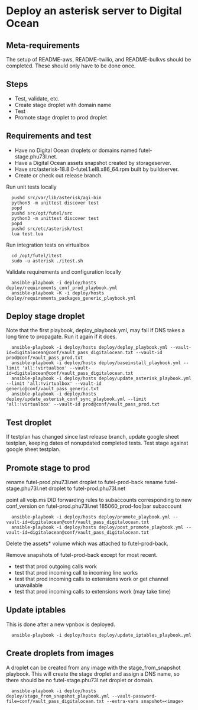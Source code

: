 # Deploy an asterisk server to Digital Ocean

## Meta-requirements

The setup of README-aws, README-twilio, and README-bulkvs should be completed. These should only have to be done once.

## Steps

- Test, validate, etc.
- Create stage droplet with domain name
- Test
- Promote stage droplet to prod droplet

## Requirements and test

- Have no Digital Ocean droplets or domains named futel-stage.phu73l.net.
- Have a Digital Ocean assets snapshot created by storageserver.
- Have src/asterisk-18.8.0-futel.1.el8.x86_64.rpm built by buildserver.
- Create or check out release branch.

Run unit tests locally

```
  pushd src/var/lib/asterisk/agi-bin
  python3 -m unittest discover test
  popd
  pushd src/opt/futel/src
  python3 -m unittest discover test
  popd
  pushd src/etc/asterisk/test
  lua test.lua
```

Run integration tests on virtualbox

```
  cd /opt/futel/itest
  sudo -u asterisk ./itest.sh
```

Validate requirements and configuration locally

```
  ansible-playbook -i deploy/hosts deploy/requirements_conf_prod_playbook.yml
  ansible-playbook -K -i deploy/hosts deploy/requirements_packages_generic_playbook.yml
```

## Deploy stage droplet

Note that the first playbook, deploy_playbook.yml, may fail if DNS takes a long time to propagate. Run it again if it does.

```
  ansible-playbook -i deploy/hosts deploy/deploy_playbook.yml --vault-id=digitalocean@conf/vault_pass_digitalocean.txt --vault-id prod@conf/vault_pass_prod.txt
  ansible-playbook -i deploy/hosts deploy/baseinstall_playbook.yml --limit 'all:!virtualbox' --vault-id=digitalocean@conf/vault_pass_digitalocean.txt
  ansible-playbook -i deploy/hosts deploy/update_asterisk_playbook.yml --limit 'all:!virtualbox' --vault-id generic@conf/vault_pass_generic.txt
  ansible-playbook -i deploy/hosts deploy/update_asterisk_conf_sync_playbook.yml --limit 'all:!virtualbox' --vault-id prod@conf/vault_pass_prod.txt
```

## Test droplet

If testplan has changed since last release branch, update google sheet testplan, keeping dates of nonupdated completed tests.
Test stage against google sheet testplan.

## Promote stage to prod

rename futel-prod.phu73l.net droplet to futel-prod-back
rename futel-stage.phu73l.net droplet to futel-prod.phu73l.net

point all voip.ms DID forwarding rules to subaccounts corresponding to new conf_version on futel-prod.phu73l.net
  185060_prod-foo|bar subaccount

```
  ansible-playbook -i deploy/hosts deploy/promote_playbook.yml --vault-id=digitalocean@conf/vault_pass_digitalocean.txt
  ansible-playbook -i deploy/hosts deploy/post_promote_playbook.yml --vault-id=digitalocean@conf/vault_pass_digitalocean.txt
```

Delete the assets* volume which was attached to futel-prod-back.

Remove snapshots of futel-prod-back except for most recent.

- test that prod outgoing calls work
- test that prod incoming call to incoming line works
- test that prod incoming calls to extensions work or get channel unavailable
- test that prod incoming calls to extensions work (may take time)

## Update iptables

This is done after a new vpnbox is deployed.

```
  ansible-playbook -i deploy/hosts deploy/update_iptables_playbook.yml
```

## Create droplets from images

A droplet can be created from any image with the stage_from_snapshot playbook. This will create the stage droplet and assign a DNS name, so there should be no futel-stage.phu73l.net droplet or domain.

```
  ansible-playbook -i deploy/hosts deploy/stage_from_snapshot_playbook.yml --vault-password-file=conf/vault_pass_digitalocean.txt --extra-vars snapshot=<image>
```
